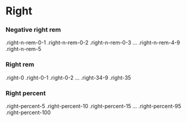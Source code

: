 # Right

### Negative right rem

.right-n-rem-0-1
.right-n-rem-0-2
.right-n-rem-0-3
...
.right-n-rem-4-9
.right-n-rem-5

### Right rem

.right-0
.right-0-1
.right-0-2
...
.right-34-9
.right-35

### Right percent

.right-percent-5
.right-percent-10
.right-percent-15
...
.right-percent-95
.right-percent-100
